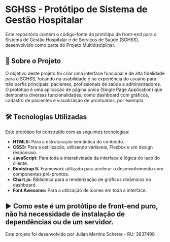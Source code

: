 # SGHSS - Protótipo de Sistema de Gestão Hospitalar

Este repositório contém o código-fonte do protótipo de front-end para o Sistema de Gestão Hospitalar e de Serviços de Saúde (SGHSS), desenvolvido como parte do Projeto Multidisciplinar.

## 🚀 Sobre o Projeto

O objetivo deste projeto foi criar uma interface funcional e de alta fidelidade para o SGHSS, focando na usabilidade e na experiência do usuário para três perfis principais: pacientes, profissionais de saúde e administradores.
O protótipo é uma aplicação de página única (Single Page Application) que demonstra diversas funcionalidades, como dashboard com gráficos, cadastro de pacientes e visualização de prontuários, por exemplo.

## 🛠️ Tecnologias Utilizadas

Este protótipo foi construído com as seguintes tecnologias:

* **HTML5:** Para a estruturação semântica do conteúdo.
* **CSS3:** Para a estilização, utilizando variáveis, Flexbox e um design responsivo.
* **JavaScript:** Para toda a interatividade da interface e lógica do lado do cliente.
* **Bootstrap 5:** Framework utilizado para acelerar o desenvolvimento com componentes pré-prontos.
* **Chart.js:** Biblioteca para a renderização de gráficos dinâmicos no dashboard.
* **Font Awesome:** Para a utilização de ícones em toda a interface.

## ▶️ Como este é um protótipo de front-end puro, não há necessidade de instalação de dependências ou de um servidor.

Este projeto foi desenvolvido por Julian Martins Scherer - RU: 3837498
